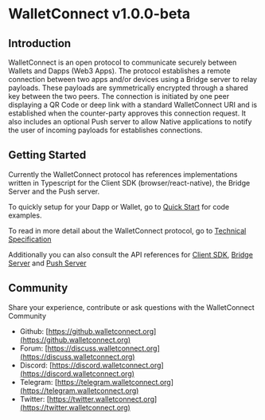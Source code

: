 # WalletConnect v1.0.0-beta

## Introduction

WalletConnect is an open protocol to communicate securely between Wallets and Dapps \(Web3 Apps\). The protocol establishes a remote connection between two apps and/or devices using a Bridge server to relay payloads. These payloads are symmetrically encrypted through a shared key between the two peers. The connection is initiated by one peer displaying a QR Code or deep link with a standard WalletConnect URI and is established when the counter-party approves this connection request. It also includes an optional Push server to allow Native applications to notify the user of incoming payloads for establishes connections.

## Getting Started

Currently the WalletConnect protocol has references implementations written in Typescript for the Client SDK \(browser/react-native\), the Bridge Server and the Push server.

To quickly setup for your Dapp or Wallet, go to [Quick Start](quick-start.md) for code examples.

To read in more detail about the WalletConnect protocol, go to [Technical Specification](tech-spec.md)

Additionally you can also consult the API references for [Client SDK](https://github.com/WalletConnect/walletconnect-docs/tree/cc051943791d8d5447d869cf774e4338364d883a/bridge-sdk.md), [Bridge Server]() and [Push Server]()

## Community

Share your experience, contribute or ask questions with the WalletConnect Community

- Github: [https://github.walletconnect.org](https://github.walletconnect.org)
- Forum: [https://discuss.walletconnect.org](https://discuss.walletconnect.org)
- Discord: [https://discord.walletconnect.org](https://discord.walletconnect.org)
- Telegram: [https://telegram.walletconnect.org](https://telegram.walletconnect.org)
- Twitter: [https://twitter.walletconnect.org](https://twitter.walletconnect.org)
